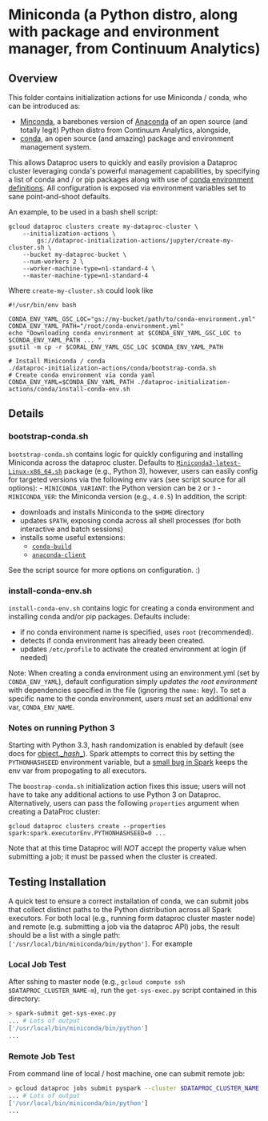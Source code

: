 # Miniconda (a Python distro, along with package and environment manager, from Continuum Analytics)

## Overview

This folder contains initialization actions for use Miniconda / conda, who can be introduced as:
 
- [Minconda](http://conda.pydata.org/miniconda.html), a barebones version of [Anaconda](https://www.continuum.io/why-anaconda) of an open source (and totally legit) Python distro from Continuum Analytics, alongside,
- [conda](http://conda.pydata.org/docs/), an open source (and amazing) package and environment management system.

This allows Dataproc users to quickly and easily provision a Dataproc cluster leveraging conda's powerful management capabilities, by specifying a list of conda and / or pip packages along with use of [conda environment definitions](https://github.com/conda/conda-env#environment-file-example). All configuration is exposed via environment variables set to sane point-and-shoot defaults.

An example, to be used in a bash shell script:

```
gcloud dataproc clusters create my-dataproc-cluster \
    --initialization-actions \
        gs://dataproc-initialization-actions/jupyter/create-my-cluster.sh \
    --bucket my-dataproc-bucket \
    --num-workers 2 \
    --worker-machine-type=n1-standard-4 \
    --master-machine-type=n1-standard-4
```

Where `create-my-cluster.sh` could look like

```
#!/usr/bin/env bash

CONDA_ENV_YAML_GSC_LOC="gs://my-bucket/path/to/conda-environment.yml"
CONDA_ENV_YAML_PATH="/root/conda-environment.yml"
echo "Downloading conda environment at $CONDA_ENV_YAML_GSC_LOC to $CONDA_ENV_YAML_PATH ... "
gsutil -m cp -r $CORAL_ENV_YAML_GSC_LOC $CONDA_ENV_YAML_PATH

# Install Miniconda / conda
./dataproc-initialization-actions/conda/bootstrap-conda.sh
# Create conda environment via conda yaml
CONDA_ENV_YAML=$CONDA_ENV_YAML_PATH ./dataproc-initialization-actions/conda/install-conda-env.sh

```

## Details 

### bootstrap-conda.sh

`bootstrap-conda.sh` contains logic for quickly configuring and installing Miniconda across the dataproc cluster. Defaults to [`Miniconda3-latest-Linux-x86_64.sh`](https://repo.continuum.io/miniconda/Miniconda3-latest-Linux-x86_64.sh) package (e.g., Python 3), however, users can easily config for targeted versions via the following env vars (see script source for all options):
    - `MINICONDA_VARIANT`: the Python version can be `2` or `3`
    - `MINICONDA_VER`: the Miniconda version (e.g., `4.0.5`)
In addition, the script:
- downloads and installs Miniconda to the `$HOME` directory
- updates `$PATH`, exposing conda across all shell processes (for both interactive and batch sessions)
- installs some useful extensions:
    - [`conda-build`](https://github.com/conda/conda-build)
    - [`anaconda-client`](https://github.com/Anaconda-Server/anaconda-client)
    
See the script source for more options on configuration. :)

### install-conda-env.sh

`install-conda-env.sh` contains logic for creating a conda environment and installing conda and/or pip packages. Defaults include:

- if no conda environment name is specified, uses `root` (recommended).
- detects if conda environment has already been created.
- updates `/etc/profile` to activate the created environment at login (if needed)

Note: When creating a conda environment using an environment.yml (set by `CONDA_ENV_YAML`), default configuration simply *updates the root environment* with dependencies specified in the file (ignoring the `name:` key). To set a specific name to the conda environment, users *must* set an additional env var, `CONDA_ENV_NAME`.


### Notes on running Python 3

Starting with Python 3.3, hash randomization is enabled by default (see docs for [object.\__hash__](https://docs.python.org/3/reference/datamodel.html#object.__hash__)). Spark attempts to correct this by setting the `PYTHONHASHSEED` environment variable, but a [small bug in Spark](https://issues.apache.org/jira/browse/SPARK-13330) keeps the env var from propogating to all executors.

The `boostrap-conda.sh` initialization action fixes this issue; users will not have to take any additional actions to use Python 3 on Dataproc. Alternatively, users can pass the following `properties` argument when creating a DataProc cluster:
```
gcloud dataproc clusters create --properties spark:spark.executorEnv.PYTHONHASHSEED=0 ...
```
Note that at this time Dataproc will *NOT* accept the property value when submitting a job; it must be passed when the cluster is created.


## Testing Installation

A quick test to ensure a correct installation of conda, we can submit jobs that collect distinct paths to the Python distribution across all Spark executors. For both local (e.g., running form dataproc cluster master node) and remote (e.g. submitting a job via the dataproc API) jobs, the result should be a list with a single path: `['/usr/local/bin/miniconda/bin/python']`. For example


### Local Job Test

After sshing to master node (e.g., `gcloud compute ssh $DATAPROC_CLUSTER_NAME-m`), run the `get-sys-exec.py` script contained in this directory:

```bash
> spark-submit get-sys-exec.py
... # Lots of output
['/usr/local/bin/miniconda/bin/python']
...
```

### Remote Job Test

From command line of local / host machine, one can submit remote job:

```bash
> gcloud dataproc jobs submit pyspark --cluster $DATAPROC_CLUSTER_NAME get-sys-exec.py
... # Lots of output
['/usr/local/bin/miniconda/bin/python']
...
```
